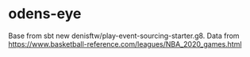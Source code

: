 # odens-eye

Base from sbt new denisftw/play-event-sourcing-starter.g8.
Data from https://www.basketball-reference.com/leagues/NBA_2020_games.html

